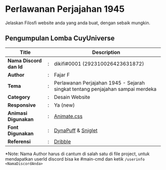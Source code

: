# Perlawanan Perjajahan 1945

Jelaskan Filosfi website anda yang anda buat, dengan sebaik mungkin.

## Pengumpulan Lomba CuyUniverse 

| Title        |   | Description                    |   
|--------------|---|--------------------------------|
| **Nama Discord dan Id** | : | dikifi#0001 (292310026423631872)     |
| **Author**       | : | Fajar F |
| **Tema**       | : | Perlawanan Perjajahan 1945 - Sejarah singkat tentang penjajahan sampai merdeka |
| **Category**    | : | Desain Website                 |
| **Responsive**    | : | Ya (new)                |
| **Animasi Digunakan** | : | [Animate.css](https://animate.style/) |
| **Font Digunakan** | : | [DynaPuff](https://fonts.google.com/specimen/DynaPuff) & [Sniglet](https://fonts.google.com/specimen/Sniglet) |
| **Referensi** | : | [Dribble](https://dribbble.com/shots/4997167-Tarik-Tambang/attachments/1116005?mode=media) |

*Note: Nama Author harus di cantum di salah satu di file project, untuk mendapatkan userId discord bisa ke #main-cmd dan ketik `/userinfo <NamaDiscordAnda>`